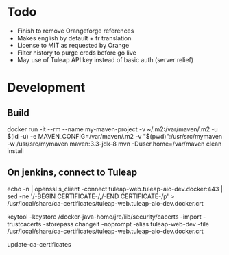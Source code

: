 # Todo

* Finish to remove Orangeforge references
* Makes english by default + fr translation
* License to MIT as requested by Orange
* Filter history to purge creds before go live
* May use of Tuleap API key instead of basic auth (server relief)

# Development

## Build

docker run -it --rm --name my-maven-project -v ~/.m2:/var/maven/.m2 -u $(id -u) -e MAVEN_CONFIG=/var/maven/.m2 -v "$(pwd)":/usr/src/mymaven -w /usr/src/mymaven maven:3.3-jdk-8 mvn -Duser.home=/var/maven clean install

## On jenkins, connect to Tuleap

echo -n | openssl s_client -connect tuleap-web.tuleap-aio-dev.docker:443 |    sed -ne '/-BEGIN CERTIFICATE-/,/-END CERTIFICATE-/p'  > /usr/local/share/ca-certificates/tuleap-web.tuleap-aio-dev.docker.crt

keytool -keystore /docker-java-home/jre/lib/security/cacerts   -import -trustcacerts -storepass changeit -noprompt -alias tuleap-web-dev -file /usr/local/share/ca-certificates/tuleap-web.tuleap-aio-dev.docker.crt

update-ca-certificates
